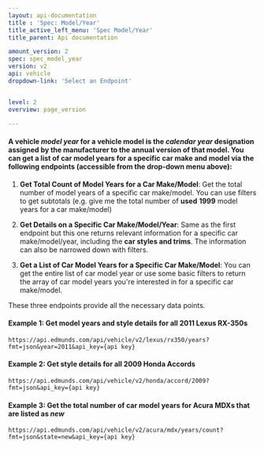 ```yaml
---
layout: api-documentation
title : 'Spec: Model/Year'
title_active_left_menu: 'Spec Model/Year'
title_parent: Api documentation

amount_version: 2
spec: spec_model_year
version: v2
api: vehicle
dropdown-link: 'Select an Endpoint'


level: 2
overview: page_version

---
```


#### A vehicle _model year_ for a vehicle model is the *calendar year* designation assigned by the manufacturer to the annual version of that model. You can get a list of car model years for a specific car make and model via the following endpoints (accessible from the drop-down menu above):

1. **Get Total Count of Model Years for a Car Make/Model**: Get the total number of model years of a specific car make/model. You can use filters to get subtotals (e.g. give me the total number of **used** **1999** model years for a car make/model)

2. **Get Details on a Specific Car Make/Model/Year**: Same as the first endpoint but this one returns relevant information for a specific car make/model/year, including the **car styles and trims**. The information can also be narrowed down with filters.

3. **Get a List of Car Model Years for a Specific Car Make/Model**: You can get the entire list of car model year or use some basic filters to return the array of car model years you're interested in for a specific car make/model.


These three endpoints provide all the necessary data points.

#### Example 1: Get model years and style details for all 2011 Lexus RX-350s
	
	https://api.edmunds.com/api/vehicle/v2/lexus/rx350/years?fmt=json&year=2011&api_key={api key}
	
#### Example 2: Get style details for all 2009 Honda Accords

	https://api.edmunds.com/api/vehicle/v2/honda/accord/2009?fmt=json&api_key={api key}
	
#### Example 3: Get the total number of car model years for Acura MDXs that are listed as ***new***

	https://api.edmunds.com/api/vehicle/v2/acura/mdx/years/count?fmt=json&state=new&api_key={api key}


